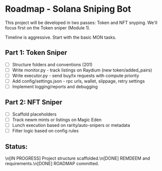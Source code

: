 # Roadmap - Solana Sniping Bot

This project will be developed in two passes: Token and NFT snyping.
We'll focus first on the Token sniper (Module 1).

Timeline is aggressive. Start with the basic MON tasks.

## Part 1: Token Sniper

- [ ] Structure folders and conventions (201)
- [ ] Write monitor.py - track listings on Raydium (new token/added_pairs)
- [ ] Write executor.py - send buy/tx requests with compute priority
- [ ] Add config/settings.json - rpc urls, wallet, slippage, retry settings
- [ ] Implement logging/reports and debugging

## Part 2: NFT Sniper

- [ ] Scaffold placeholders
- [ ] Track newm mints or listings on Magic Eden
- [ ] Lunch execution based on rarity/auto-snipers or metadata
- [ ] Filter logic based on config rules

## Status:
\n[IN PROGRESS] Project structure scaffolded.\n[DONE] REMDEEM and requirements.\n[DONE] ROADMAP committed.
